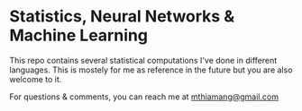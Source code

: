 # Statistics, Neural Networks & Machine Learning

This repo contains several statistical computations I've done in different languages. 
This is mostely for me as reference in the future but you are also welcome to it.

For questions & comments, you can reach me at mthiamang@gmail.com

 

